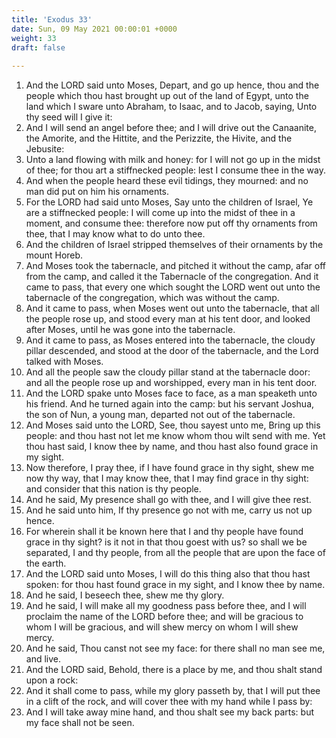 ```yaml
---
title: 'Exodus 33'
date: Sun, 09 May 2021 00:00:01 +0000
weight: 33
draft: false
  
---
```


1. And the LORD said unto Moses, Depart, and go up hence, thou and the people which thou hast brought up out of the land of Egypt, unto the land which I sware unto Abraham, to Isaac, and to Jacob, saying, Unto thy seed will I give it:
2. And I will send an angel before thee; and I will drive out the Canaanite, the Amorite, and the Hittite, and the Perizzite, the Hivite, and the Jebusite:
3. Unto a land flowing with milk and honey: for I will not go up in the midst of thee; for thou art a stiffnecked people: lest I consume thee in the way.
4. And when the people heard these evil tidings, they mourned: and no man did put on him his ornaments.
5. For the LORD had said unto Moses, Say unto the children of Israel, Ye are a stiffnecked people: I will come up into the midst of thee in a moment, and consume thee: therefore now put off thy ornaments from thee, that I may know what to do unto thee.
6. And the children of Israel stripped themselves of their ornaments by the mount Horeb.
7. And Moses took the tabernacle, and pitched it without the camp, afar off from the camp, and called it the Tabernacle of the congregation. And it came to pass, that every one which sought the LORD went out unto the tabernacle of the congregation, which was without the camp.
8. And it came to pass, when Moses went out unto the tabernacle, that all the people rose up, and stood every man at his tent door, and looked after Moses, until he was gone into the tabernacle.
9. And it came to pass, as Moses entered into the tabernacle, the cloudy pillar descended, and stood at the door of the tabernacle, and the Lord talked with Moses.
10. And all the people saw the cloudy pillar stand at the tabernacle door: and all the people rose up and worshipped, every man in his tent door.
11. And the LORD spake unto Moses face to face, as a man speaketh unto his friend. And he turned again into the camp: but his servant Joshua, the son of Nun, a young man, departed not out of the tabernacle.
12. And Moses said unto the LORD, See, thou sayest unto me, Bring up this people: and thou hast not let me know whom thou wilt send with me. Yet thou hast said, I know thee by name, and thou hast also found grace in my sight.
13. Now therefore, I pray thee, if I have found grace in thy sight, shew me now thy way, that I may know thee, that I may find grace in thy sight: and consider that this nation is thy people.
14. And he said, My presence shall go with thee, and I will give thee rest.
15. And he said unto him, If thy presence go not with me, carry us not up hence.
16. For wherein shall it be known here that I and thy people have found grace in thy sight? is it not in that thou goest with us? so shall we be separated, I and thy people, from all the people that are upon the face of the earth.
17. And the LORD said unto Moses, I will do this thing also that thou hast spoken: for thou hast found grace in my sight, and I know thee by name.
18. And he said, I beseech thee, shew me thy glory.
19. And he said, I will make all my goodness pass before thee, and I will proclaim the name of the LORD before thee; and will be gracious to whom I will be gracious, and will shew mercy on whom I will shew mercy.
20. And he said, Thou canst not see my face: for there shall no man see me, and live.
21. And the LORD said, Behold, there is a place by me, and thou shalt stand upon a rock:
22. And it shall come to pass, while my glory passeth by, that I will put thee in a clift of the rock, and will cover thee with my hand while I pass by:
23. And I will take away mine hand, and thou shalt see my back parts: but my face shall not be seen.
